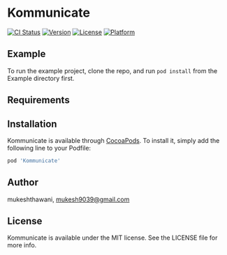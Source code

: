 # Kommunicate

[![CI Status](http://img.shields.io/travis/mukeshthawani/Kommunicate.svg?style=flat)](https://travis-ci.org/mukeshthawani/Kommunicate)
[![Version](https://img.shields.io/cocoapods/v/Kommunicate.svg?style=flat)](http://cocoapods.org/pods/Kommunicate)
[![License](https://img.shields.io/cocoapods/l/Kommunicate.svg?style=flat)](http://cocoapods.org/pods/Kommunicate)
[![Platform](https://img.shields.io/cocoapods/p/Kommunicate.svg?style=flat)](http://cocoapods.org/pods/Kommunicate)

## Example

To run the example project, clone the repo, and run `pod install` from the Example directory first.

## Requirements

## Installation

Kommunicate is available through [CocoaPods](http://cocoapods.org). To install
it, simply add the following line to your Podfile:

```ruby
pod 'Kommunicate'
```

## Author

mukeshthawani, mukesh9039@gmail.com

## License

Kommunicate is available under the MIT license. See the LICENSE file for more info.
